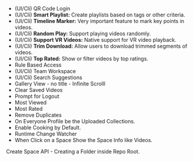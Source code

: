 
- (UI/Cli) QR Code Login
- (UI/Cli) **Smart Playlist:** Create playlists based on tags or other criteria.
- (UI/Cli) **Timeline Marker:** Very important feature to mark key points in videos.
- (UI/Cli) **Random Play:** Support playing videos randomly.
- (UI/Cli) **Support VR Videos:** Native support for VR video playback.
- (UI/Cli) **Trim Download:** Allow users to download trimmed segments of videos.
- (UI/Cli) **Top Rated:** Show or filter videos by top ratings.
- Rule Based Access 
- (UI/Cli) Team Workspace
- (UI/Cli) Search Suggestions 
- Gallery View - no title - Infinite Scrolll
- Clear Saved Videos
- Prompt for Logout
- Most Viewed
- Most Rated
- Remove Duplicates
- On Everyone Profile be the Uploaded Collections.
- Enable Cooking by Default.
- Runtime Change Watcher
- When Click on a Space Show the Space Info like Videos.

Create Space API - Creating a Folder inside Repo Root.


